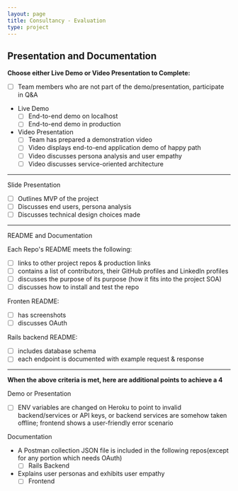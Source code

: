 ```yaml
---
layout: page
title: Consultancy - Evaluation
type: project
---
```


## Presentation and Documentation

__Choose either Live Demo or Video Presentation to Complete:__

- [ ] Team members who are not part of the demo/presentation, participate in Q&A

- Live Demo
    - [ ] End-to-end demo on localhost
    - [ ] End-to-end demo in production

- Video Presentation
    - [ ] Team has prepared a demonstration video
    - [ ] Video displays end-to-end application demo of happy path
    - [ ] Video discusses persona analysis and user empathy
    - [ ] Video discusses service-oriented architecture

---

Slide Presentation
- [ ] Outlines MVP of the project
- [ ] Discusses end users, persona analysis
- [ ] Discusses technical design choices made

---

README and Documentation

Each Repo's README meets the following:
- [ ] links to other project repos & production links
- [ ] contains a list of contributors, their GitHub profiles and LinkedIn profiles
- [ ] discusses the purpose of its purpose (how it fits into the project SOA)
- [ ] discusses how to install and test the repo

Fronten README:
- [ ] has screenshots
- [ ] discusses OAuth

Rails backend README:
- [ ] includes database schema
- [ ] each endpoint is documented with example request & response

---

__When the above criteria is met, here are additional points to achieve a 4__

Demo or Presentation
- [ ] ENV variables are changed on Heroku to point to invalid backend/services or API keys, or backend services are somehow taken offline; frontend shows a user-friendly error scenario

Documentation
- A Postman collection JSON file is included in the following repos(except for any portion which needs OAuth)
    - [ ] Rails Backend

- Explains user personas and exhibits user empathy
    - [ ] Frontend
